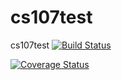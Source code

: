 # cs107test
cs107test
[![Build Status](https://travis-ci.org/AlMKhalil/cs107test)](https://travis-ci.org/AlMKhalil/cs107test)

[![Coverage Status](https://codecov.io/gh/AlMKhalil/cs107test)](https://codecov.io/gh/AlMKhalil/cs107test)

